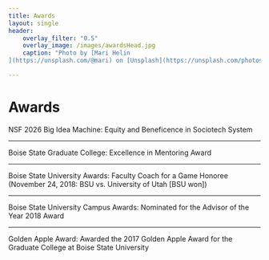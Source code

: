 ```yaml
---
title: Awards
layout: single
header:
    overlay_filter: "0.5"
    overlay_image: /images/awardsHead.jpg
    caption: "Photo by [Mari Helin
](https://unsplash.com/@mari) on [Unsplash](https://unsplash.com/photos/ilSnKT1IMxE)"

---
```


# Awards

NSF 2026 Big Idea Machine: Equity and Beneficence in Sociotech System

 <hr>
Boise State Graduate College: Excellence in Mentoring Award
<hr>
Boise State University Awards: Faculty Coach for a Game Honoree (November 24, 2018: BSU vs. University of Utah [BSU won])
<hr>
Boise State University Campus Awards: Nominated for the Advisor of the Year 2018 Award
<hr>
Golden Apple Award: Awarded the 2017 Golden Apple Award for the Graduate College at Boise State University

